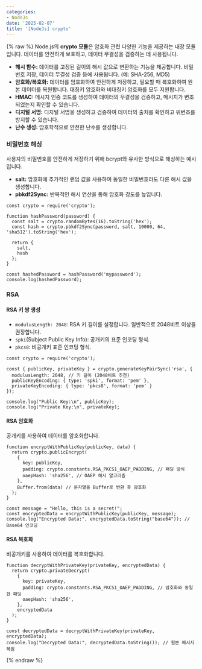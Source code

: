 ```yaml
---
categories:
- NodeJs
date: '2025-02-07'
title: '[NodeJs] crypto'
---
```


{% raw %}
Node.js의 **crypto 모듈**은 암호화 관련 다양한 기능을 제공하는 내장 모듈입니다. 데이터를 안전하게 보호하고, 데이터 무결성을 검증하는 데 사용됩니다.

- **해시 함수:** 데이터를 고정된 길이의 해시 값으로 변환하는 기능을 제공합니다. 비밀번호 저장, 데이터 무결성 검증 등에 사용됩니다. (예: SHA-256, MD5)
- **암호화/복호화:** 데이터를 암호화하여 안전하게 저장하고, 필요할 때 복호화하여 원본 데이터를 복원합니다. 대칭키 암호화와 비대칭키 암호화를 모두 지원합니다.
- **HMAC:** 메시지 인증 코드를 생성하여 데이터의 무결성을 검증하고, 메시지가 변조되었는지 확인할 수 있습니다.
- **디지털 서명:** 디지털 서명을 생성하고 검증하여 데이터의 출처를 확인하고 위변조를 방지할 수 있습니다.
- **난수 생성:** 암호학적으로 안전한 난수를 생성합니다.

### 비밀번호 해싱
사용자의 비밀번호를 안전하게 저장하기 위해 bcrypt와 유사한 방식으로 해싱하는 예시입니다.
- **salt:** 암호화에 추가적인 랜덤 값을 사용하여 동일한 비밀번호라도 다른 해시 값을 생성합니다.
- **pbkdf2Sync:** 반복적인 해시 연산을 통해 암호화 강도를 높입니다.

```
const crypto = require('crypto');

function hashPassword(password) {
  const salt = crypto.randomBytes(16).toString('hex');
  const hash = crypto.pbkdf2Sync(password, salt, 10000, 64, 'sha512').toString('hex');

  return {
    salt,
    hash
  };
}

const hashedPassword = hashPassword('mypassword');
console.log(hashedPassword);
```

### RSA
#### RSA 키 쌍 생성
- `modulusLength: 2048`: RSA 키 길이를 설정합니다. 일반적으로 2048비트 이상을 권장합니다.
- `spki`(Subject Public Key Info): 공개키의 표준 인코딩 형식.
- `pkcs8`: 비공개키 표준 인코딩 형식.

```
const crypto = require('crypto');

const { publicKey, privateKey } = crypto.generateKeyPairSync('rsa', {
  modulusLength: 2048, // 키 길이 (2048비트 추천)
  publicKeyEncoding: { type: 'spki', format: 'pem' },
  privateKeyEncoding: { type: 'pkcs8', format: 'pem' }
});

console.log("Public Key:\n", publicKey);
console.log("Private Key:\n", privateKey);
```

#### RSA 암호화
공개키를 사용하여 데이터를 암호화합니다.

```
function encryptWithPublicKey(publicKey, data) {
  return crypto.publicEncrypt(
    {
      key: publicKey,
      padding: crypto.constants.RSA_PKCS1_OAEP_PADDING, // 패딩 방식
      oaepHash: 'sha256', // OAEP 해시 알고리즘
    },
    Buffer.from(data) // 문자열을 Buffer로 변환 후 암호화
  );
}

const message = "Hello, this is a secret!";
const encryptedData = encryptWithPublicKey(publicKey, message);
console.log("Encrypted Data:", encryptedData.toString("base64")); // Base64 인코딩
```

#### RSA 복호화
비공개키를 사용하여 데이터를 복호화합니다.

```
function decryptWithPrivateKey(privateKey, encryptedData) {
  return crypto.privateDecrypt(
    {
      key: privateKey,
      padding: crypto.constants.RSA_PKCS1_OAEP_PADDING, // 암호화와 동일한 패딩
      oaepHash: 'sha256',
    },
    encryptedData
  );
}

const decryptedData = decryptWithPrivateKey(privateKey, encryptedData);
console.log("Decrypted Data:", decryptedData.toString()); // 원본 메시지 복원
```
{% endraw %}